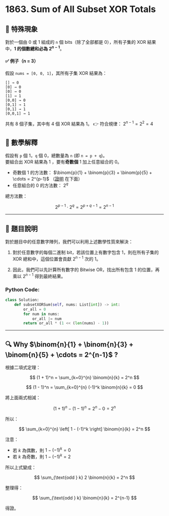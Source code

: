 # 1863. Sum of All Subset XOR Totals

## 📌 特殊現象

對於一個由 0 或 1 組成的 `n` 個 bits（除了全部都是 0），所有子集的 XOR 結果中，**1 的個數總和必為 $2^{n-1}$**。

#### ✅ 例子（n = 3）

假設 `nums = [0, 0, 1]`，其所有子集 XOR 結果為：

```
[] → 0
[0] → 0
[0] → 0
[1] → 1
[0,0] → 0
[0,1] → 1
[0,1] → 1
[0,0,1] → 1
```

共有 8 個子集，其中有 4 個 XOR 結果為 1。 
👉 符合規律： $2^{n-1} = 2^{2} = 4$

##  🧠 數學解釋

假設有 `p` 個 1，`q` 個 0，總數量為 `n` (即 `n = p + q`)。  
要組合出 XOR 結果為 1 ，要有**奇數個** 1 加上任意組合的 0。
- 奇數個 1 的方法數： $\binom{p}{1} + \binom{p}{3} + \binom{p}{5} + \cdots = 2^{p-1}$  （[證明](#-why-binomn1--binomn3--binomn5--cdots--2n-1-) 在下面）  
- 任意組合的 0 的方法數： $2^{q}$

總方法數：

$$
2^{p-1} \cdot 2^q = 2 ^ {p+q-1} = 2 ^ {n-1}
$$

---
## 📝 題目說明

對於題目中的任意數字陣列，我們可以利用上述數學性質來解決：

1. 對於任意數字的每個二進制 bit，若該位置上有數字包含 1，則在所有子集的 XOR 總和中，這個位置會貢獻 $2^{n-1}$ 次的 1。

2. 因此，我們可以先計算所有數字的 Bitwise OR，找出所有包含 1 的位置，再乘以 $2^{n-1}$ 得到最終結果。

### Python Code: 
```python
class Solution:
    def subsetXORSum(self, nums: List[int]) -> int:
        or_all = 0
        for num in nums:
            or_all |= num
        return or_all * (1 << (len(nums) - 1))
```

---
## 🔍 Why $\binom{n}{1} + \binom{n}{3} + \binom{n}{5} + \cdots = 2^{n-1}$ ?

根據二項式定理：

$$
(1 + 1)^n = \sum_{k=0}^{n} \binom{n}{k} = 2^n
$$

$$
(1 - 1)^n = \sum_{k=0}^{n} (-1)^k \binom{n}{k} = 0
$$

將上面兩式相減：

$$
(1 + 1)^n - (1 - 1)^n = 2^n - 0 = 2^n
$$

所以：

$$
\sum_{k=0}^{n} \left[ 1 - (-1)^k \right] \binom{n}{k} = 2^n
$$


注意：
- 若 $k$ 為偶數，則 $1 - (-1)^k = 0$
- 若 $k$ 為奇數，則 $1 - (-1)^k = 2$

所以上式變成：

$$
\sum_{\text{odd } k} 2 \binom{n}{k} = 2^n
$$

整理得：

$$
\sum_{\text{odd } k} \binom{n}{k} = 2^{n-1}
$$

得證。
